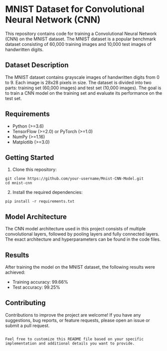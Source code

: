
# MNIST Dataset for Convolutional Neural Network (CNN)

This repository contains code for training a Convolutional Neural Network (CNN) on the MNIST dataset. The MNIST dataset is a popular benchmark dataset consisting of 60,000 training images and 10,000 test images of handwritten digits.

## Dataset Description

The MNIST dataset contains grayscale images of handwritten digits from 0 to 9. Each image is 28x28 pixels in size. The dataset is divided into two parts: training set (60,000 images) and test set (10,000 images). The goal is to train a CNN model on the training set and evaluate its performance on the test set.

## Requirements

- Python (>=3.6)
- TensorFlow (>=2.0) or PyTorch (>=1.0)
- NumPy (>=1.16)
- Matplotlib (>=3.0)

## Getting Started

1. Clone this repository:

```shell
git clone https://github.com/your-username/Mnist-CNN-Model.git
cd mnist-cnn
```

2. Install the required dependencies:

```shell
pip install -r requirements.txt
```


## Model Architecture

The CNN model architecture used in this project consists of multiple convolutional layers, followed by pooling layers and fully connected layers. The exact architecture and hyperparameters can be found in the code files.

## Results

After training the model on the MNIST dataset, the following results were achieved:

- Training accuracy: 99.66%
- Test accuracy: 99.25%

## Contributing

Contributions to improve the project are welcome! If you have any suggestions, bug reports, or feature requests, please open an issue or submit a pull request.
```

Feel free to customize this README file based on your specific implementation and additional details you want to provide.
